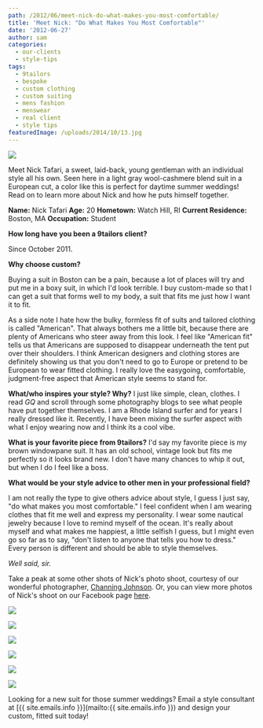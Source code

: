 ```yaml
---
path: /2012/06/meet-nick-do-what-makes-you-most-comfortable/
title: 'Meet Nick: "Do What Makes You Most Comfortable"'
date: '2012-06-27'
author: sam
categories:
  - our-clients
  - style-tips
tags:
  - 9tailors
  - bespoke
  - custom clothing
  - custom suiting
  - mens fashion
  - menswear
  - real client
  - style tips
featuredImage: /uploads/2014/10/13.jpg
---
```

[![](http://3.bp.blogspot.com/-G1H9GRFphIA/T-SRt_sXP1I/AAAAAAAAAac/ru7-R5zwXBA/s640/NickOprofile.jpg)](http://3.bp.blogspot.com/-G1H9GRFphIA/T-SRt_sXP1I/AAAAAAAAAac/ru7-R5zwXBA/s1600/NickOprofile.jpg)

Meet Nick Tafari, a sweet, laid-back, young gentleman with an individual style all his own. Seen here in a light gray wool-cashmere blend suit in a European cut, a color like this is perfect for daytime summer weddings! Read on to learn more about Nick and how he puts himself together.

**Name:** Nick Tafari
**Age:** 20
**Hometown:** Watch Hill, RI
**Current Residence:** Boston, MA
**Occupation:** Student

**How long have you been a 9tailors client?**

Since October 2011.

**Why choose custom?**

Buying a suit in Boston can be a pain, because a lot of places will try and put me in a boxy suit, in which I'd look terrible. I buy custom-made so that I can get a suit that forms well to my body, a suit that fits me just how I want it to fit.

As a side note I hate how the bulky, formless fit of suits and tailored clothing is called "American". That always bothers me a little bit, because there are plenty of Americans who steer away from this look. I feel like "American fit" tells us that Americans are supposed to disappear underneath the tent put over their shoulders. I think American designers and clothing stores are definitely showing us that you don't need to go to Europe or pretend to be European to wear fitted clothing. I really love the easygoing, comfortable, judgment-free aspect that American style seems to stand for.

**What/who inspires your style? Why?**
I just like simple, clean, clothes. I read _GQ_ and scroll through some photography blogs to see what people have put together themselves. I am a Rhode Island surfer and for years I really dressed like it. Recently, I have been mixing the surfer aspect with what I enjoy wearing now and I think its a cool vibe. 

**What is your favorite piece from 9tailors?**
I'd say my favorite piece is my brown windowpane suit. It has an old school, vintage look but fits me perfectly so it looks brand new. I don't have many chances to whip it out, but when I do I feel like a boss.

**What would be your style advice to other men in your professional field?**

I am not really the type to give others advice about style, I guess I just say, "do what makes you most comfortable." I feel confident when I am wearing clothes that fit me well and express my personality. I wear some nautical jewelry because I love to remind myself of the ocean. It's really about myself and what makes me happiest, a little selfish I guess, but I might even go so far as to say, "don't listen to anyone that tells you how to dress." Every person is different and should be able to style themselves.

_Well said, sir._

Take a peak at some other shots of Nick's photo shoot, courtesy of our wonderful photographer, [Channing Johnson](http://www.channingjohnson.com/). Or, you can view more photos of Nick's shoot on our Facebook page [here](https://www.facebook.com/pages/9tailors/49696314250). 

[![](http://4.bp.blogspot.com/-XIz5UIUqpmo/T-SI348JSdI/AAAAAAAAAZg/HMVHJ6IEjFQ/s320/20120328-9tailors-0244.jpg)](http://4.bp.blogspot.com/-XIz5UIUqpmo/T-SI348JSdI/AAAAAAAAAZg/HMVHJ6IEjFQ/s1600/20120328-9tailors-0244.jpg)

[![](http://2.bp.blogspot.com/-gKoD4uA_73Y/T-ST_8qZwHI/AAAAAAAAAbs/vBmsfVeCoO0/s320/20120328-9tailors-0421.jpg)](http://2.bp.blogspot.com/-gKoD4uA_73Y/T-ST_8qZwHI/AAAAAAAAAbs/vBmsfVeCoO0/s1600/20120328-9tailors-0421.jpg)

[![](http://1.bp.blogspot.com/-9G3QJV6WU-I/T-SI2ok4TfI/AAAAAAAAAZY/H7tP0q7MJWs/s320/20120328-9tailors-0241.jpg)](http://1.bp.blogspot.com/-9G3QJV6WU-I/T-SI2ok4TfI/AAAAAAAAAZY/H7tP0q7MJWs/s1600/20120328-9tailors-0241.jpg)

 [![](http://2.bp.blogspot.com/-GZB9QUYN-B0/T-STmwYWw6I/AAAAAAAAAa0/Y46NRt9HIMI/s320/20120328-9tailors-0165.jpg)](http://2.bp.blogspot.com/-GZB9QUYN-B0/T-STmwYWw6I/AAAAAAAAAa0/Y46NRt9HIMI/s1600/20120328-9tailors-0165.jpg)

[![](http://4.bp.blogspot.com/-aJY9siY9j6k/T-SI4nY5WAI/AAAAAAAAAZo/iGONulzH-sM/s320/20120328-9tailors-0246.jpg)](http://4.bp.blogspot.com/-aJY9siY9j6k/T-SI4nY5WAI/AAAAAAAAAZo/iGONulzH-sM/s1600/20120328-9tailors-0246.jpg)

[![](http://1.bp.blogspot.com/-1Kp3YN3iM4Y/T-SI6k1Cj8I/AAAAAAAAAaA/XRD_Xxsm7iU/s320/20120328-9tailors-0399.jpg)](http://1.bp.blogspot.com/-1Kp3YN3iM4Y/T-SI6k1Cj8I/AAAAAAAAAaA/XRD_Xxsm7iU/s1600/20120328-9tailors-0399.jpg)

Looking for a new suit for those summer weddings? Email a style consultant at [{{ site.emails.info }}](mailto:{{ site.emails.info }}) and design your custom, fitted suit today!